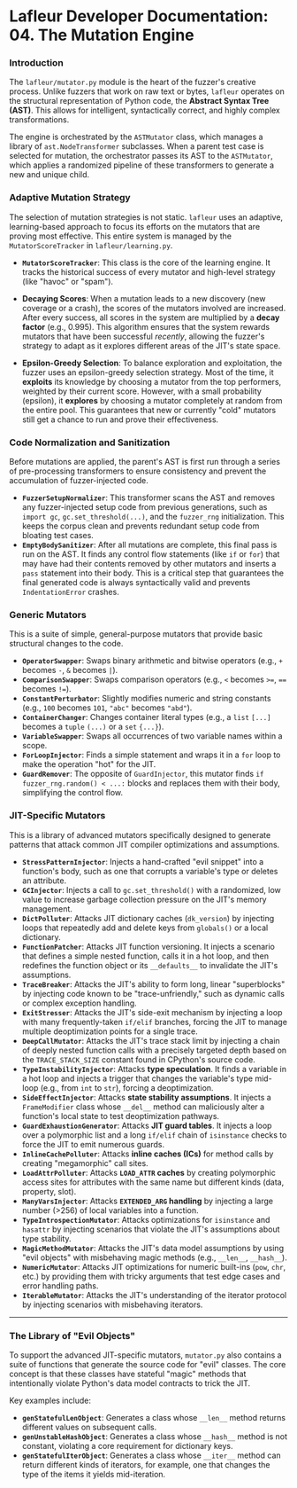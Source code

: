 # Lafleur Developer Documentation: 04. The Mutation Engine

### Introduction

The `lafleur/mutator.py` module is the heart of the fuzzer's creative process. Unlike fuzzers that work on raw text or bytes, `lafleur` operates on the structural representation of Python code, the **Abstract Syntax Tree (AST)**. This allows for intelligent, syntactically correct, and highly complex transformations.

The engine is orchestrated by the `ASTMutator` class, which manages a library of `ast.NodeTransformer` subclasses. When a parent test case is selected for mutation, the orchestrator passes its AST to the `ASTMutator`, which applies a randomized pipeline of these transformers to generate a new and unique child.

### Adaptive Mutation Strategy

The selection of mutation strategies is not static. `lafleur` uses an adaptive, learning-based approach to focus its efforts on the mutators that are proving most effective. This entire system is managed by the `MutatorScoreTracker` in `lafleur/learning.py`.

* **`MutatorScoreTracker`**: This class is the core of the learning engine. It tracks the historical success of every mutator and high-level strategy (like "havoc" or "spam").

* **Decaying Scores**: When a mutation leads to a new discovery (new coverage or a crash), the scores of the mutators involved are increased. After every success, all scores in the system are multiplied by a **decay factor** (e.g., 0.995). This algorithm ensures that the system rewards mutators that have been successful *recently*, allowing the fuzzer's strategy to adapt as it explores different areas of the JIT's state space.

* **Epsilon-Greedy Selection**: To balance exploration and exploitation, the fuzzer uses an epsilon-greedy selection strategy. Most of the time, it **exploits** its knowledge by choosing a mutator from the top performers, weighted by their current score. However, with a small probability (epsilon), it **explores** by choosing a mutator completely at random from the entire pool. This guarantees that new or currently "cold" mutators still get a chance to run and prove their effectiveness.

### Code Normalization and Sanitization

Before mutations are applied, the parent's AST is first run through a series of pre-processing transformers to ensure consistency and prevent the accumulation of fuzzer-injected code.

* **`FuzzerSetupNormalizer`**: This transformer scans the AST and removes any fuzzer-injected setup code from previous generations, such as `import gc`, `gc.set_threshold(...)`, and the `fuzzer_rng` initialization. This keeps the corpus clean and prevents redundant setup code from bloating test cases.
* **`EmptyBodySanitizer`**: After all mutations are complete, this final pass is run on the AST. It finds any control flow statements (like `if` or `for`) that may have had their contents removed by other mutators and inserts a `pass` statement into their body. This is a critical step that guarantees the final generated code is always syntactically valid and prevents `IndentationError` crashes.

### Generic Mutators

This is a suite of simple, general-purpose mutators that provide basic structural changes to the code.

* **`OperatorSwapper`**: Swaps binary arithmetic and bitwise operators (e.g., `+` becomes `-`, `&` becomes `|`).
* **`ComparisonSwapper`**: Swaps comparison operators (e.g., `<` becomes `>=`, `==` becomes `!=`).
* **`ConstantPerturbator`**: Slightly modifies numeric and string constants (e.g., `100` becomes `101`, `"abc"` becomes `"abd"`).
* **`ContainerChanger`**: Changes container literal types (e.g., a `list` `[...]` becomes a `tuple` `(...)` or a `set` `{...}`).
* **`VariableSwapper`**: Swaps all occurrences of two variable names within a scope.
* **`ForLoopInjector`**: Finds a simple statement and wraps it in a `for` loop to make the operation "hot" for the JIT.
* **`GuardRemover`**: The opposite of `GuardInjector`, this mutator finds `if fuzzer_rng.random() < ...:` blocks and replaces them with their body, simplifying the control flow.

### JIT-Specific Mutators

This is a library of advanced mutators specifically designed to generate patterns that attack common JIT compiler optimizations and assumptions.

* **`StressPatternInjector`**: Injects a hand-crafted "evil snippet" into a function's body, such as one that corrupts a variable's type or deletes an attribute.
* **`GCInjector`**: Injects a call to `gc.set_threshold()` with a randomized, low value to increase garbage collection pressure on the JIT's memory management.
* **`DictPolluter`**: Attacks JIT dictionary caches (`dk_version`) by injecting loops that repeatedly add and delete keys from `globals()` or a local dictionary.
* **`FunctionPatcher`**: Attacks JIT function versioning. It injects a scenario that defines a simple nested function, calls it in a hot loop, and then redefines the function object or its `__defaults__` to invalidate the JIT's assumptions.
* **`TraceBreaker`**: Attacks the JIT's ability to form long, linear "superblocks" by injecting code known to be "trace-unfriendly," such as dynamic calls or complex exception handling.
* **`ExitStresser`**: Attacks the JIT's side-exit mechanism by injecting a loop with many frequently-taken `if/elif` branches, forcing the JIT to manage multiple deoptimization points for a single trace.
* **`DeepCallMutator`**: Attacks the JIT's trace stack limit by injecting a chain of deeply nested function calls with a precisely targeted depth based on the `TRACE_STACK_SIZE` constant found in CPython's source code.
* **`TypeInstabilityInjector`**: Attacks **type speculation**. It finds a variable in a hot loop and injects a trigger that changes the variable's type mid-loop (e.g., from `int` to `str`), forcing a deoptimization.
* **`SideEffectInjector`**: Attacks **state stability assumptions**. It injects a `FrameModifier` class whose `__del__` method can maliciously alter a function's local state to test deoptimization pathways.
* **`GuardExhaustionGenerator`**: Attacks **JIT guard tables**. It injects a loop over a polymorphic list and a long `if/elif` chain of `isinstance` checks to force the JIT to emit numerous guards.
* **`InlineCachePolluter`**: Attacks **inline caches (ICs)** for method calls by creating "megamorphic" call sites.
* **`LoadAttrPolluter`**: Attacks **`LOAD_ATTR` caches** by creating polymorphic access sites for attributes with the same name but different kinds (data, property, slot).
* **`ManyVarsInjector`**: Attacks **`EXTENDED_ARG` handling** by injecting a large number (>256) of local variables into a function.
* **`TypeIntrospectionMutator`**: Attacks optimizations for `isinstance` and `hasattr` by injecting scenarios that violate the JIT's assumptions about type stability.
* **`MagicMethodMutator`**: Attacks the JIT's data model assumptions by using "evil objects" with misbehaving magic methods (e.g., `__len__`, `__hash__`).
* **`NumericMutator`**: Attacks JIT optimizations for numeric built-ins (`pow`, `chr`, etc.) by providing them with tricky arguments that test edge cases and error handling paths.
* **`IterableMutator`**: Attacks the JIT's understanding of the iterator protocol by injecting scenarios with misbehaving iterators.

---

### The Library of "Evil Objects"

To support the advanced JIT-specific mutators, `mutator.py` also contains a suite of functions that generate the source code for "evil" classes. The core concept is that these classes have stateful "magic" methods that intentionally violate Python's data model contracts to trick the JIT.

Key examples include:
* **`genStatefulLenObject`**: Generates a class whose `__len__` method returns different values on subsequent calls.
* **`genUnstableHashObject`**: Generates a class whose `__hash__` method is not constant, violating a core requirement for dictionary keys.
* **`genStatefulIterObject`**: Generates a class whose `__iter__` method can return different kinds of iterators, for example, one that changes the type of the items it yields mid-iteration.
